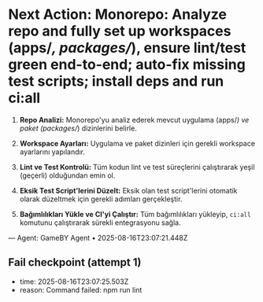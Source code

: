 # Next Action: Monorepo: Analyze repo and fully set up workspaces (apps/*, packages/*), ensure lint/test green end-to-end; auto-fix missing test scripts; install deps and run ci:all

1. **Repo Analizi:** Monorepo'yu analiz ederek mevcut uygulama (apps/*) ve paket (packages/*) dizinlerini belirle.

2. **Workspace Ayarları:** Uygulama ve paket dizinleri için gerekli workspace ayarlarını yapılandır.

3. **Lint ve Test Kontrolü:** Tüm kodun lint ve test süreçlerini çalıştırarak yeşil (geçerli) olduğundan emin ol.

4. **Eksik Test Script'lerini Düzelt:** Eksik olan test script'lerini otomatik olarak düzeltmek için gerekli adımları gerçekleştir.

5. **Bağımlılıkları Yükle ve CI'yi Çalıştır:** Tüm bağımlılıkları yükleyip, `ci:all` komutunu çalıştırarak sürekli entegrasyonu sağla.

— Agent: GameBY Agent • 2025-08-16T23:07:21.448Z


## Fail checkpoint (attempt 1)
- time: 2025-08-16T23:07:25.503Z
- reason: Command failed: npm run lint
